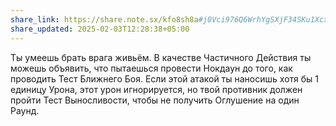 ```yaml
---
share_link: https://share.note.sx/kfo8sh8a#j0Vci976Q6WrhYgSXjF34SKu1XcxP6/39ldeK+EwsQE
share_updated: 2025-02-03T12:28:38+05:00
---
```

Ты умеешь брать врага живьём. В качестве Частичного Действия ты можешь объявить, что пытаешься провести Нокдаун до того, как проводить Тест Ближнего Боя. Если этой атакой ты наносишь хотя бы 1 единицу Урона, этот урон игнорируется, но твой противник должен пройти Тест Выносливости, чтобы не получить Оглушение на один Раунд.